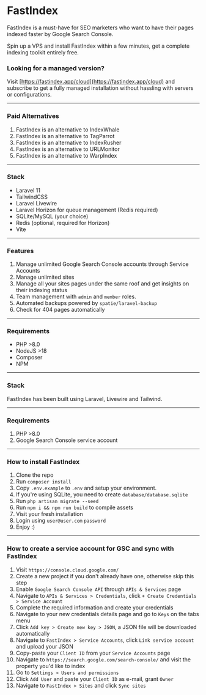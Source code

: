 # FastIndex

FastIndex is a must-have for SEO marketers who want to have their pages indexed faster by Google Search Console.

Spin up a VPS and install FastIndex within a few minutes, get a complete indexing toolkit entirely free.

### Looking for a managed version?

Visit [https://fastindex.app/cloud](https://fastindex.app/cloud) and subscribe to get a fully managed installation without hassling with servers or configurations.

----------------------------------------------------------------------------------------------------

### Paid Alternatives

1. FastIndex is an alternative to IndexWhale
2. FastIndex is an alternative to TagParrot
3. FastIndex is an alternative to IndexRusher
4. FastIndex is an alternative to URLMonitor
5. FastIndex is an alternative to WarpIndex

----------------------------------------------------------------------------------------------------

### Stack

* Laravel 11
* TailwindCSS
* Laravel Livewire
* Laravel Horizon for queue management (Redis required)
* SQLite/MySQL (your choice)
* Redis (optional, required for Horizon)
* Vite

----------------------------------------------------------------------------------------------------

### Features

1. Manage unlimited Google Search Console accounts through Service Accounts
2. Manage unlimited sites
3. Manage all your sites pages under the same roof and get insights on their indexing status
4. Team management with `admin` and `member` roles.
5. Automated backups powered by `spatie/laravel-backup`
6. Check for 404 pages automatically

----------------------------------------------------------------------------------------------------

### Requirements

* PHP >8.0
* NodeJS >18
* Composer
* NPM

----------------------------------------------------------------------------------------------------

### Stack

FastIndex has been built using Laravel, Livewire and Tailwind.

----------------------------------------------------------------------------------------------------

### Requirements

1. PHP >8.0
2. Google Search Console service account

----------------------------------------------------------------------------------------------------

### How to install FastIndex

1. Clone the repo
2. Run `composer install`
3. Copy `.env.example` to `.env` and setup your environment.
4. If you're using SQLite, you need to create `database/database.sqlite`
5. Run `php artisan migrate --seed`
6. Run `npm i && npm run build` to compile assets
7. Visit your fresh installation
8. Login using `user@user.com` `password`
9. Enjoy :)

----------------------------------------------------------------------------------------------------

### How to create a service account for GSC and sync with FastIndex

1. Visit `https://console.cloud.google.com/`
2. Create a new project if you don't already have one, otherwise skip this step
3. Enable `Google Search Console API` through `APIs & Services` page
4. Navigate to `APIs & Services > Credentials`, click `+ Create Credentials > Service Account`
5. Complete the required information and create your credentials
6. Navigate to your new credentials details page and go to `Keys` on the tabs menu
7. Click `Add key > Create new key > JSON`, a JSON file will be downloaded automatically 
8. Navigate to `FastIndex > Service Accounts`, click `Link service account` and upload your JSON
9. Copy-paste your `Client ID` from your `Service Accounts` page
10. Navigate to `https://search.google.com/search-console/` and visit the property you'd like to index
11. Go to `Settings > Users and permissions`
12. Click `Add User` and paste your `Client ID` as e-mail, grant `Owner`
13. Navigate to `FastIndex > Sites` and click `Sync sites`
